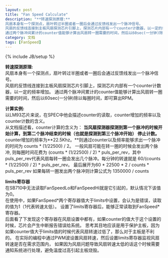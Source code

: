 ```yaml
---
layout: post
title: "Fan Speed Calculate"
description: "**转速探测原理:**
风扇本身有一个探测点，扇叶转过半圈或者一圈后会通过反馈线发出一个脉冲信号。
风扇的反馈线连接到主板风扇探测芯片引脚上，探测芯片内部有一个counter计数器，以一定的频率增加。
通过两个脉冲间累计的counter值能够计算出风扇转一圈需要的时间，然后以60sec(一分钟)除以每圈时间，即可算出RPM。"
category: 文档
tags: [FanSpeed]
---
```

{% include JB/setup %}

**转速探测原理:**  
风扇本身有一个探测点，扇叶转过半圈或者一圈后会通过反馈线发出一个脉冲信号。  
风扇的反馈线连接到主板风扇探测芯片引脚上，探测芯片内部有一个counter计数器，以一定的频率增加。
通过两个脉冲间累计的counter值能够计算出风扇转一圈需要的时间，然后以60sec(一分钟)除以每圈时间，即可算出RPM。

**计算实例:**  
以LM93芯片来说，在SPEC中他会描述counter的读取，counter增加的频率以及counter计数的含义。  
从文档描述看，counter计算的含义为：
**当风扇探测器探测到第一个脉冲的时候开始计算，到第二个脉冲结束的时候（也就是探测到第三个脉冲开始）
停止计数。** counter增加的频率为**22.5Khz。**则通过counter以及频率能够求出一个脉冲的时间为 counts \* (1/22500)  / 2。
一般风扇可能在转一圈的时候会发出两个脉冲, 则每圈时间花费为 (counts \* (1/22500) / 2) * puls_per_rev，其中puls_per_rev代表风扇每转一圈会发出几个脉冲。每分钟的转速就是 60/(counts \* (1/22500) / 2) * puls_per_rev。
最后展开为60 \* 22500 \* 2 / counts \* puls_per_rev
如果每转一圈发出两个脉冲则计算公式为 1350000 / counts 

**limits寄存器**  
在SB710中无法读取FanSpeedLo和FanSpeedHi就是它引起的，默认情况下该值为0。   
在使用中，如果FanSpeed\*两个寄存器值大于limits中设置，会认为是错误，读取的值为1（1代表转速太低）。 
设置了limits寄存器后，能够正常读取到FanSpeed\*寄存器。   
后面看了下发现这个寄存器在风扇设置中都有，如果counter的值大于这个设置的时候，芯片会产生中断报告错误给系统。
思考其目地应该是用于保护主板，因为如果counter值大于limits值的时候代表风扇转速过低了，那么对于主板是不利的。
在实际的编程中通过PWM波设置风扇转速，然后设置limits寄存器监视风扇转速是否在需求范围内，
如果因为风扇问题导致风扇转速太低的话这个时候需要通知系统进行处理，避免温度过高引起主板烧毁。
